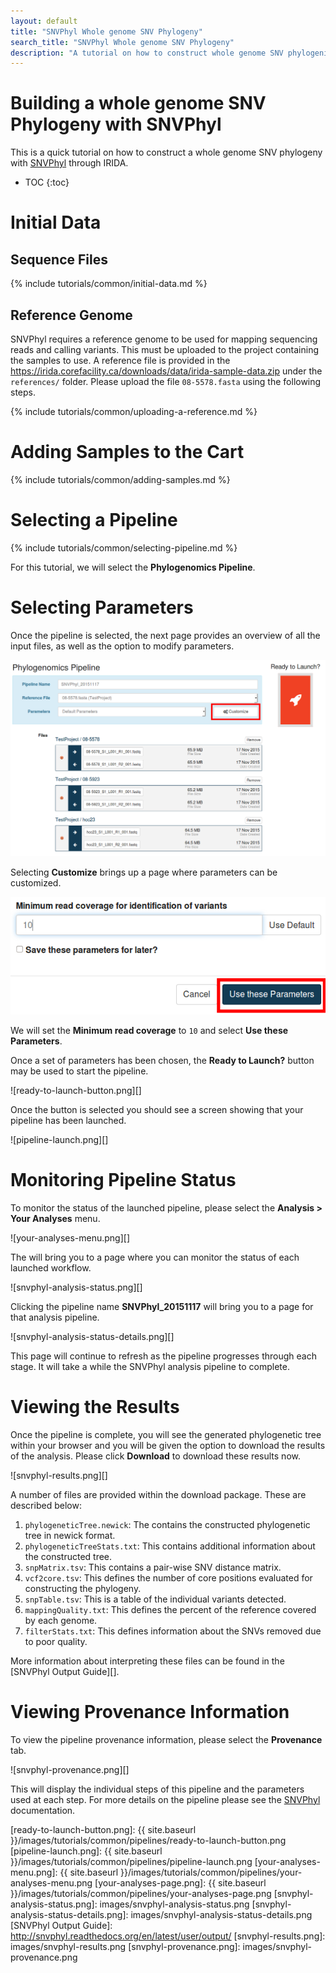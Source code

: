 ```yaml
---
layout: default
title: "SNVPhyl Whole genome SNV Phylogeny"
search_title: "SNVPhyl Whole genome SNV Phylogeny"
description: "A tutorial on how to construct whole genome SNV phylogenies with SNVPhyl."
---
```


Building a whole genome SNV Phylogeny with SNVPhyl
==================================================

This is a quick tutorial on how to construct a whole genome SNV phylogeny with [SNVPhyl][] through IRIDA.

* TOC
{:toc}

Initial Data
============

Sequence Files
--------------

{% include tutorials/common/initial-data.md %}

Reference Genome
----------------

SNVPhyl requires a reference genome to be used for mapping sequencing reads and calling variants.  This must be uploaded to the project containing the samples to use.  A reference file is provided in the <https://irida.corefacility.ca/downloads/data/irida-sample-data.zip> under the `references/` folder.  Please upload the file `08-5578.fasta` using the following steps.

{% include tutorials/common/uploading-a-reference.md %}

Adding Samples to the Cart
==========================

{% include tutorials/common/adding-samples.md %}

Selecting a Pipeline
====================

{% include tutorials/common/selecting-pipeline.md %}

For this tutorial, we will select the **Phylogenomics Pipeline**.

Selecting Parameters
====================

Once the pipeline is selected, the next page provides an overview of all the input files, as well as the option to modify parameters.

![snvphyl-pipeline-page.png][]

Selecting **Customize** brings up a page where parameters can be customized.

![snvphyl-parameters.png][]

We will set the **Minimum read coverage** to `10` and select **Use these Parameters**.

Once a set of parameters has been chosen, the **Ready to Launch?** button may be used to start the pipeline.

![ready-to-launch-button.png][]

Once the button is selected you should see a screen showing that your pipeline has been launched.

![pipeline-launch.png][]

Monitoring Pipeline Status
==========================

To monitor the status of the launched pipeline, please select the **Analysis > Your Analyses** menu.

![your-analyses-menu.png][]

The will bring you to a page where you can monitor the status of each launched workflow.

![snvphyl-analysis-status.png][]

Clicking the pipeline name **SNVPhyl_20151117** will bring you to a page for that analysis pipeline.

![snvphyl-analysis-status-details.png][]

This page will continue to refresh as the pipeline progresses through each stage.  It will take a while the SNVPhyl analysis pipeline to complete.

Viewing the Results
===================

Once the pipeline is complete, you will see the generated phylogenetic tree within your browser and you will be given the option to download the results of the analysis.  Please click **Download** to download these results now.

![snvphyl-results.png][]

A number of files are provided within the download package.  These are described below:

1. `phylogeneticTree.newick`:  The contains the constructed phylogenetic tree in newick format.
2. `phylogeneticTreeStats.txt`:  This contains additional information about the constructed tree.
3. `snpMatrix.tsv`:  This contains a pair-wise SNV distance matrix.
4. `vcf2core.tsv`:  This defines the number of core positions evaluated for constructing the phylogeny.
5. `snpTable.tsv`:  This is a table of the individual variants detected.
6. `mappingQuality.txt`:  This defines the percent of the reference covered by each genome.
7. `filterStats.txt`:  This defines information about the SNVs removed due to poor quality.

More information about interpreting these files can be found in the [SNVPhyl Output Guide][].

Viewing Provenance Information
==============================

To view the pipeline provenance information, please select the **Provenance** tab.

![snvphyl-provenance.png][]

This will display the individual steps of this pipeline and the parameters used at each step.  For more details on the pipeline please see the [SNVPhyl][] documentation.

[SNVPhyl]: http://snvphyl.readthedocs.org/
[snvphyl-pipeline-page.png]: images/snvphyl-pipeline-page.png
[snvphyl-parameters.png]: images/snvphyl-parameters.png
[ready-to-launch-button.png]: {{ site.baseurl }}/images/tutorials/common/pipelines/ready-to-launch-button.png
[pipeline-launch.png]: {{ site.baseurl }}/images/tutorials/common/pipelines/pipeline-launch.png
[your-analyses-menu.png]: {{ site.baseurl }}/images/tutorials/common/pipelines/your-analyses-menu.png
[your-analyses-page.png]: {{ site.baseurl }}/images/tutorials/common/pipelines/your-analyses-page.png
[snvphyl-analysis-status.png]: images/snvphyl-analysis-status.png
[snvphyl-analysis-status-details.png]: images/snvphyl-analysis-status-details.png
[SNVPhyl Output Guide]: http://snvphyl.readthedocs.org/en/latest/user/output/
[snvphyl-results.png]: images/snvphyl-results.png
[snvphyl-provenance.png]: images/snvphyl-provenance.png
